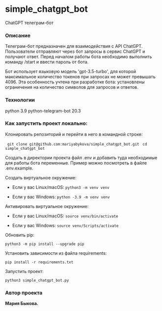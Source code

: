 # simple_chatgpt_bot
ChatGPT телеграм-бот

### Описание
Телеграм-бот предназначен для взаимодействия с API ChatGPT. Пользователи отправляют через бот запросы в сервис ChatGPT и получают ответ. Перед началом работы бота необходимо выполнить команду /start и ввести пароль от бота.

Бот использует языковую модель 'gpt-3.5-turbo', для которой максимальное количество токенов при запросах не может превышать 4096. Эта особенность учтена при разработке бота: установлены ограничения на количество символов для запросов и ответов.

### Технологии
python 3.9
python-telegram-bot 20.3

### Как запустить проект локально:

Клонировать репозиторий и перейти в него в командной строке:

``` git clone git@github.com:mariyabykova/simple_chatgpt_bot.git``` 
``` cd  simple_chatgpt_bot```

Создать в директории проекта файл .env и добавить туда необходимые для работы бота переменные. Пример можно посмотреть в файле .env.example.

Создать виртуальное окружение:

* Если у вас Linux/macOS:
    ``` python3 -m venv venv ``` 

* Если у вас Windows:
    ``` python -3.9 -m venv venv ```

Активировать виртуальное окружение:

* Если у вас Linux/macOS:
    ``` source venv/bin/activate ``` 

* Если у вас Windows:
    ``` source venv/Scripts/activate ```

Обновить pip:

``` python3 -m pip install --upgrade pip ``` 

Установить зависимости из файла requirements:

``` pip install -r requirements.txt ``` 

Запустить проект:

``` python3 simple_chatgpt_bot.py ``` 


### Автор проекта

**Мария Быкова.** 

